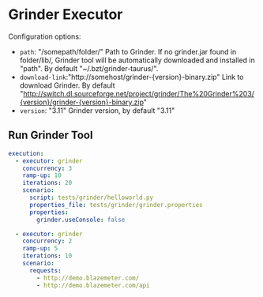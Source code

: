 # Grinder Executor

Configuration options:

 - `path`: "/somepath/folder/"
    Path to Grinder.
    If no grinder.jar found in folder/lib/, Grinder tool will be automatically downloaded and installed in "path".
    By default "~/.bzt/grinder-taurus/".
 - `download-link`:"http://somehost/grinder-{version}-binary.zip"
    Link to download Grinder.
    By default "http://switch.dl.sourceforge.net/project/grinder/The%20Grinder%203/{version}/grinder-{version}-binary.zip"
 -  `version`: "3.11"
    Grinder version, by default "3.11"

## Run Grinder Tool

```yaml
execution:
  - executor: grinder
    concurrency: 3
    ramp-up: 10
    iterations: 20
    scenario:
      script: tests/grinder/helloworld.py
      properties_file: tests/grinder/grinder.properties
      properties:
        grinder.useConsole: false

  - executor: grinder
    concurrency: 2
    ramp-up: 5
    iterations: 10
    scenario:
      requests:
        - http://demo.blazemeter.com/
        - http://demo.blazemeter.com/api
```